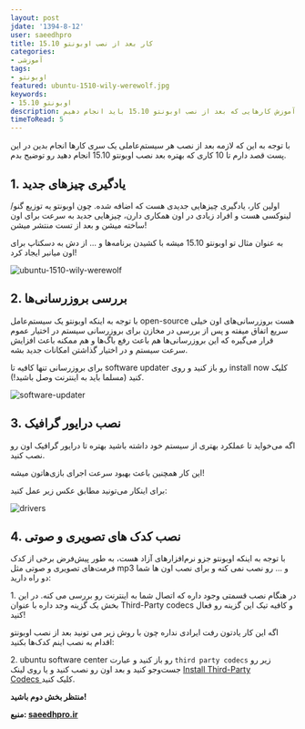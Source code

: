 ```yaml
---
layout: post
jdate: '1394-8-12'
user: saeedhpro
title: کار بعد از نصب اوبونتو 15.10
categories:
- آموزشی
tags:
- اوبونتو
featured: ubuntu-1510-wily-werewolf.jpg
keywords:
- اوبونتو 15.10
description: آموزش کارهایی که بعد از نصب اوبونتو 15.10 باید انجام دهیم
timeToRead: 5
---
```


با توجه به این که لازمه بعد از نصب هر سیستم‌عاملی یک سری کارها انجام بدین در این پست قصد دارم تا 10 کاری که بهتره بعد نصب اوبونتو 15.10 انجام دهید رو توضیح بدم.

## 1\. یادگیری چیزهای جدید

اولین کار، یادگیری چیزهایی جدیدی هست که اضافه شده. چون اوبونتو یه توزیع گنو/لینوکسی هست و افراد زیادی در اون همکاری دارن، چیزهایی جدید به سرعت برای اون ساخته میشن و بعد از تست منتشر میشن!

به عنوان مثال تو اوبونتو 15.10 میشه با کشیدن برنامه‌ها و ... از دش به دسکتاپ برای اون میانبر ایجاد کرد!

![ubuntu-1510-wily-werewolf](/linuxiha/images/ubuntu-1510-wily-werewolf.jpg)

## 2\. بررسی بروزرسانی‌ها

با توجه به اینکه اوبونتو یک سیستم‌عامل open-source هست بروزرسانی‌های اون خیلی سریع اتفاق میفته و پس از بررسی در مخازن برای بروزرسانی سیستم در اختیار عموم قرار می‌گیره که این بروزرسانی‌ها هم باعث رفع باگ‌ها و هم ممکنه باعث افزایش سرعت سیستم و در اختیار گذاشتن امکانات جدید بشه.

برای بروزرسانی تنها کافیه تا software updater رو باز کنید و روی install now کلیک کنید (مسلما باید به اینترنت وصل باشید!).

![software-updater](/linuxiha/images/software-updater.jpg)

## 3\. نصب درایور گرافیک

اگه می‌خواید تا عملکرد بهتری از سیستم خود داشته باشید بهتره تا درایور گرافیک اون رو نصب کنید.

این کار همچنین باعث بهبود سرعت اجرای بازی‌هاتون میشه!

برای اینکار می‌تونید مطابق عکس زیر عمل کنید:

![drivers](/linuxiha/images/2015/11/drivers.jpg)

## 4\. نصب کدک های تصویری و صوتی

با توجه به اینکه اوبونتو جزو نرم‌افزارهای آزاد هست، به طور پیش‌فرض برخی از کدک فرمت‌های تصویری و صوتی مثل mp3 و ... رو نصب نمی کنه و برای نصب اون ها شما دو راه دارید:

1\. در هنگام نصب قسمتی وجود داره که اتصال شما به اینترنت رو بررسی می کنه. در این بخش یک گزینه وجد داره با عنوان Third-Party codecs و کافیه تیک این گزینه رو فعال کنید!

اگه این کار یادتون رفت ایرادی نداره چون با روش زیر می تونید بعد از نصب اوبونتو اقدام به نصب اینم کدک‌ها بکنید:

2\. ubuntu software center رو باز کنید و عبارت `third party codecs` زیر رو جست‌وجو کنید و بعد اون رو نصب کنید و یا روی لینک [Install Third-Party Codecs ](https://apps.ubuntu.com/cat/applications/ubuntu-restricted-extras/)کلیک کنید.

**منتظر بخش دوم باشید!**

**منبع: [saeedhpro.ir](http://saeedhpro.ir/)**
